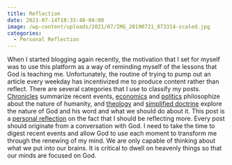 ```yaml
---
title: Reflection
date: 2021-07-14T18:33:48-04:00
image: /wp-content/uploads/2021/07/IMG_20190721_073314-scaled.jpg
categories:
  - Personal Reflection
---
```

<!-- wp:paragraph -->
<p>When I started blogging again recently, the motivation that I set for myself was to use this platform as a way of reminding myself of the lessons that God is teaching me. Unfortunately, the routine of trying to pump out an article every weekday has incentivized me to produce content rather than reflect. There are several categories that I use to classify my posts. <a href="https://sethcalebweeks.com/category/chronicle/">Chronicles</a> summarize recent events, <a href="https://sethcalebweeks.com/category/economics/">economics</a> and <a href="https://sethcalebweeks.com/category/politics/">politics</a> philosophize about the nature of humanity, and <a href="https://sethcalebweeks.com/category/theology/">theology</a> and <a href="https://sethcalebweeks.com/category/simplified-doctrine/">simplified doctrine</a> explore the nature of God and his word and what we should do about it. This post is a <a href="https://sethcalebweeks.com/category/personal-reflection/">personal reflection</a> on the fact that I should be reflecting more. Every post should originate from a conversation with God. I need to take the time to digest recent events and allow God to use each moment to transform me through the renewing of my mind. We are only capable of thinking about what we put into our brains. It is critical to dwell on heavenly things so that our minds are focused on God.</p>
<!-- /wp:paragraph -->